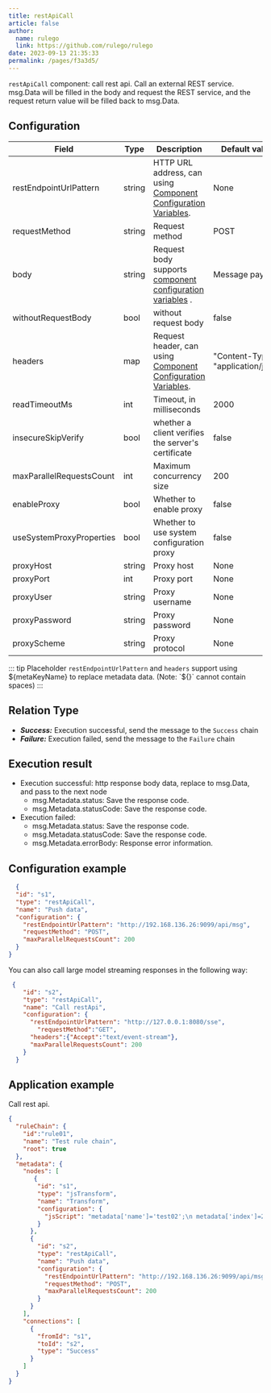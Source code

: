 ```yaml
---
title: restApiCall
article: false
author: 
  name: rulego
  link: https://github.com/rulego/rulego
date: 2023-09-13 21:35:33
permalink: /pages/f3a3d5/
---
```


`restApiCall` component: call rest api. Call an external REST service. msg.Data will be filled in the body and request the REST service, and the request return value will be filled back to msg.Data.

## Configuration

| Field                                         | Type   | Description                                                                         | Default value                      |
|-----------------------------------------------|--------|-------------------------------------------------------------------------------------|------------------------------------|
| restEndpointUrlPattern                        | string | HTTP URL address, can using [Component Configuration Variables](/en/pages/baa05c/). | None                               |
| requestMethod                                 | string | Request method                                                                      | POST                               |
| body                                          | string | Request body supports [component configuration variables](/en/pages/baa05c/) .      | Message payload                    |
| withoutRequestBody                            | bool   | without request body                                                                | false                              |
| headers                                       | map    | Request header, can using [Component Configuration Variables](/en/pages/baa05c/).   | "Content-Type": "application/json" |
| readTimeoutMs                                 | int    | Timeout, in milliseconds                                                            | 2000                               |
| insecureSkipVerify   <Badge text="v0.27.0+"/> | bool   | whether a client verifies the server's certificate                                  | false                              |
| maxParallelRequestsCount                      | int    | Maximum concurrency size                                                            | 200                                |
| enableProxy                                   | bool   | Whether to enable proxy                                                             | false                              |
| useSystemProxyProperties                      | bool   | Whether to use system configuration proxy                                           | false                              |
| proxyHost                                     | string | Proxy host                                                                          | None                               |
| proxyPort                                     | int    | Proxy port                                                                          | None                               |
| proxyUser                                     | string | Proxy username                                                                      | None                               |
| proxyPassword                                 | string | Proxy password                                                                      | None                               |
| proxyScheme                                   | string | Proxy protocol                                                                      | None                               |

::: tip Placeholder
`restEndpointUrlPattern` and `headers` support using ${metaKeyName} to replace metadata data. (Note: `${}` cannot contain spaces)
:::

## Relation Type

- ***Success:*** Execution successful, send the message to the `Success` chain
- ***Failure:*** Execution failed, send the message to the `Failure` chain

## Execution result

- Execution successful: http response body data, replace to msg.Data, and pass to the next node
  - msg.Metadata.status: Save the response code.
  - msg.Metadata.statusCode: Save the response code.
- Execution failed:
  - msg.Metadata.status: Save the response code.
  - msg.Metadata.statusCode: Save the response code.
  - msg.Metadata.errorBody: Response error information.

## Configuration example

```json
  {
  "id": "s1",
  "type": "restApiCall",
  "name": "Push data",
  "configuration": {
    "restEndpointUrlPattern": "http://192.168.136.26:9099/api/msg",
    "requestMethod": "POST",
    "maxParallelRequestsCount": 200
  }
}
```
You can also call large model streaming responses in the following way:
```json
 {
    "id": "s2",
    "type": "restApiCall",
    "name": "Call restApi",
    "configuration": {
      "restEndpointUrlPattern": "http://127.0.0.1:8080/sse",
        "requestMethod":"GET",
      "headers":{"Accept":"text/event-stream"},
      "maxParallelRequestsCount": 200
    }
  }
```
## Application example

Call rest api.

```json
{
  "ruleChain": {
    "id":"rule01",
    "name": "Test rule chain",
    "root": true
  },
  "metadata": {
    "nodes": [
       {
        "id": "s1",
        "type": "jsTransform",
        "name": "Transform",
        "configuration": {
          "jsScript": "metadata['name']='test02';\n metadata['index']=22;\n msg['addField']='addValue2'; return {'msg':msg,'metadata':metadata,'msgType':msgType};"
        }
      },
      {
        "id": "s2",
        "type": "restApiCall",
        "name": "Push data",
        "configuration": {
          "restEndpointUrlPattern": "http://192.168.136.26:9099/api/msg",
          "requestMethod": "POST",
          "maxParallelRequestsCount": 200
        }
      }
    ],
    "connections": [
      {
        "fromId": "s1",
        "toId": "s2",
        "type": "Success"
      }
    ]
  }
}
```